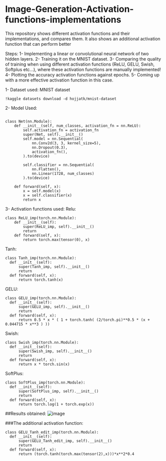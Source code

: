 # Image-Generation-Activation-functions-implementations
This repository shows different activation functions and their implementations, and compares them. It also shows an additional activation function that can perform better

Steps:
1- Implementing a linear or convolutional neural network of two hidden layers.
2- Training it on the MNIST dataset.
3- Comparing the quality of training when using different activation functions (ReLU, GELU, Swish, Softplus etc...), where these activation functions are manually implemented!
4- Plotting the accuracy activation functions against epochs.
5- Coming up with a more effective activation function in this case.

1- Dataset used: MNIST dataset
~~~
!kaggle datasets download -d hojjatk/mnist-dataset
~~~

2- Model Used:
~~~

class Net(nn.Module):
    def __init__(self, num_classes, activation_fn = nn.ReLU):
        self.activation_fn = activation_fn
        super(Net, self).__init__()
        self.model = nn.Sequential(
            nn.Conv2d(3, 3, kernel_size=5),
            nn.Dropout(0.3),
            activation_fn(),
        ).to(device)

        self.classifier = nn.Sequential(
            nn.Flatten(),
            nn.Linear(1728, num_classes)
        ).to(device)

    def forward(self, x):
        x = self.model(x)
        x = self.classifier(x)
        return x
~~~
3- Activation functions used:
Relu:
~~~
class ReLU_imp(torch.nn.Module):
    def __init__(self):
        super(ReLU_imp, self).__init__()
        return
    def forward(self, x):
        return torch.max(tensor(0), x)
~~~
Tanh:
~~~
class Tanh_imp(torch.nn.Module):
  def __init__(self):
      super(Tanh_imp, self).__init__()
      return
  def forward(self, x):
      return torch.tanh(x)
~~~
GELU:
~~~
class GELU_imp(torch.nn.Module):
  def __init__(self):
      super(GELU_imp, self).__init__()
      return
  def forward(self, x):
      return 0.5 * x * ( 1 + torch.tanh( (2/torch.pi)**0.5 * (x + 0.044715 * x**3 ) ))
~~~
Swish:
~~~
class Swish_imp(torch.nn.Module):
  def __init__(self):
      super(Swish_imp, self).__init__()
      return
  def forward(self, x):
      return x * torch.sin(x)
~~~
SoftPlus:
~~~
class SoftPlus_imp(torch.nn.Module):
  def __init__(self):
      super(SoftPlus_imp, self).__init__()
      return
  def forward(self, x):
      return torch.log(1 + torch.exp(x))
~~~


##Results obtained:
![image](https://github.com/ghfranj/Image-Generation-Activation-functions-implementations/assets/98123238/a674088e-2277-4b43-88f2-3970310a1583)



###The additional activation function:
~~~
class GELU_Tanh_edit_imp(torch.nn.Module):
  def __init__(self):
      super(GELU_Tanh_edit_imp, self).__init__()
      return
  def forward(self, x):
      return (torch.tanh(torch.max(tensor(2),x)))*x**2*0.4
~~~
